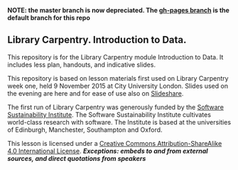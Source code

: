 **NOTE: the master branch is now depreciated. The [gh-pages branch](https://github.com/data-lessons/library-data-intro/tree/gh-pages) is the default branch for this repo**

## Library Carpentry. Introduction to Data.

This repository is for the Library Carpentry module Introduction to Data. It includes less plan, handouts, and indicative slides.

This repository is based on lesson materials first used on Library Carpentry week one, held 9 November 2015 at City University London. Slides used on the evening are here and for ease of use also on [Slideshare](http://www.slideshare.net/drjwbaker/library-carpentry-week-one-basics).

The first run of Library Carpentry was generously funded by the [Software Sustainability Institute](http://software.ac.uk/). The Software Sustainability Institute cultivates world-class research with software. The Institute is based at the universities of Edinburgh, Manchester, Southampton and Oxford.

This lesson is licensed under a <a rel="license" href="http://creativecommons.org/licenses/by-sa/4.0/">Creative Commons Attribution-ShareAlike 4.0 International License</a>. ***Exceptions: embeds to and from external sources, and direct quotations from speakers***

